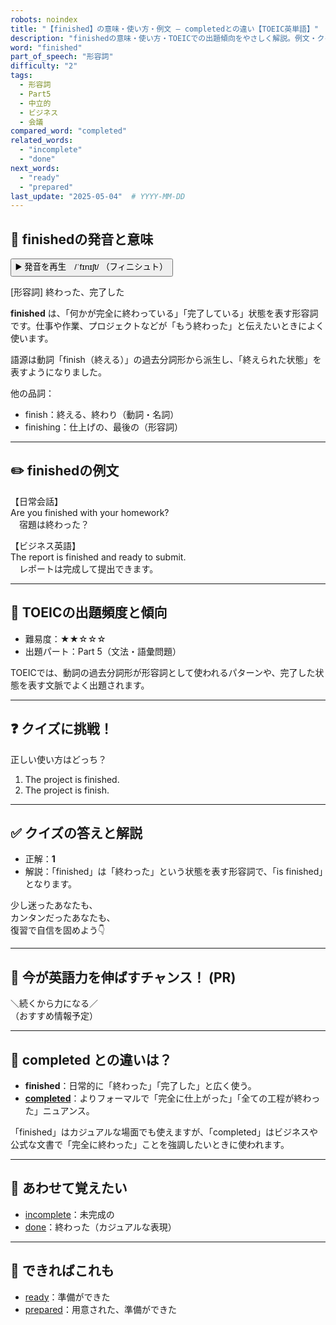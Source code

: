 ```yaml
---
robots: noindex
title: "【finished】の意味・使い方・例文 ― completedとの違い【TOEIC英単語】"
description: "finishedの意味・使い方・TOEICでの出題傾向をやさしく解説。例文・クイズ付きでcompletedとの違いもわかりやすく学べます。"
word: "finished"
part_of_speech: "形容詞"
difficulty: "2"
tags:
  - 形容詞
  - Part5
  - 中立的
  - ビジネス
  - 会議
compared_word: "completed"
related_words:
  - "incomplete"
  - "done"
next_words:
  - "ready"
  - "prepared"
last_update: "2025-05-04"  # YYYY-MM-DD
---
```


## 🔰 finishedの発音と意味

<button class="play-audio" onclick="playTTS('finished')">
  <span class="play-audio-main">
    ▶️ 発音を再生　/ˈfɪnɪʃt/
  </span>
  <span class="play-audio-sub">
    （フィニシュト）
  </span>
</button>

[形容詞] 終わった、完了した

**finished** は、「何かが完全に終わっている」「完了している」状態を表す形容詞です。仕事や作業、プロジェクトなどが「もう終わった」と伝えたいときによく使います。

語源は動詞「finish（終える）」の過去分詞形から派生し、「終えられた状態」を表すようになりました。

他の品詞：  
- finish：終える、終わり（動詞・名詞）
- finishing：仕上げの、最後の（形容詞）

---

## ✏️ finishedの例文

【日常会話】  
Are you finished with your homework?  
　宿題は終わった？

【ビジネス英語】  
The report is finished and ready to submit.  
　レポートは完成して提出できます。

---

## 🎯 TOEICの出題頻度と傾向

- 難易度：★★☆☆☆
- 出題パート：Part 5（文法・語彙問題）

TOEICでは、動詞の過去分詞形が形容詞として使われるパターンや、完了した状態を表す文脈でよく出題されます。

---

## ❓ クイズに挑戦！

正しい使い方はどっち？

1. The project is finished.  
2. The project is finish.

---

## ✅ クイズの答えと解説

- 正解：**1**
- 解説：「finished」は「終わった」という状態を表す形容詞で、「is finished」となります。

少し迷ったあなたも、  
カンタンだったあなたも、  
復習で自信を固めよう👇️

---

## 🚀 今が英語力を伸ばすチャンス！ (PR)

<div class="info-center">
＼続くから力になる／<br>  
（おすすめ情報予定）
</div>

---

## 🤔  completed との違いは？

- **finished**：日常的に「終わった」「完了した」と広く使う。
- **[completed](/word/completed/)**：よりフォーマルで「完全に仕上がった」「全ての工程が終わった」ニュアンス。

「finished」はカジュアルな場面でも使えますが、「completed」はビジネスや公式な文書で「完全に終わった」ことを強調したいときに使われます。

---

## 🧩 あわせて覚えたい

- [incomplete](/word/incomplete/)：未完成の
- [done](/word/done/)：終わった（カジュアルな表現）

---

## 📖 できればこれも

- [ready](/word/ready/)：準備ができた
- [prepared](/word/prepared/)：用意された、準備ができた

<!-- cvid: aid11_bid33 -->
